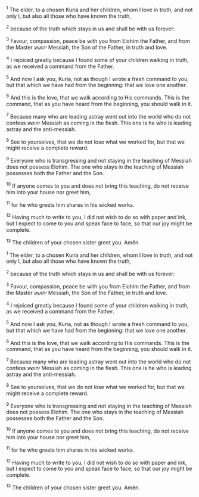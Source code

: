 <sup>1</sup> The elder, to a chosen Kuria and her children, whom I love in truth, and not only I, but also all those who have known the truth,

<sup>2</sup> because of the truth which stays in us and shall be with us forever:

<sup>3</sup> Favour, compassion, peace be with you from Elohim the Father, and from the Master יהושע Messiah, the Son of the Father, in truth and love.

<sup>4</sup> I rejoiced greatly because I found some of your children walking in truth, as we received a command from the Father.

<sup>5</sup> And now I ask you, Kuria, not as though I wrote a fresh command to you, but that which we have had from the beginning: that we love one another.

<sup>6</sup> And this is the love, that we walk according to His commands. This is the command, that as you have heard from the beginning, you should walk in it.

<sup>7</sup> Because many who are leading astray went out into the world who do not confess יהושע Messiah as coming in the flesh. This one is he who is leading astray and the anti-messiah.

<sup>8</sup> See to yourselves, that we do not lose what we worked for, but that we might receive a complete reward.

<sup>9</sup> Everyone who is transgressing and not staying in the teaching of Messiah does not possess Elohim. The one who stays in the teaching of Messiah possesses both the Father and the Son.

<sup>10</sup> If anyone comes to you and does not bring this teaching, do not receive him into your house nor greet him,

<sup>11</sup> for he who greets him shares in his wicked works.

<sup>12</sup> Having much to write to you, I did not wish to do so with paper and ink, but I expect to come to you and speak face to face, so that our joy might be complete.

<sup>13</sup> The children of your chosen sister greet you. Amĕn.

<sup>1</sup> The elder, to a chosen Kuria and her children, whom I love in truth, and not only I, but also all those who have known the truth,

<sup>2</sup> because of the truth which stays in us and shall be with us forever:

<sup>3</sup> Favour, compassion, peace be with you from Elohim the Father, and from the Master יהושע Messiah, the Son of the Father, in truth and love.

<sup>4</sup> I rejoiced greatly because I found some of your children walking in truth, as we received a command from the Father.

<sup>5</sup> And now I ask you, Kuria, not as though I wrote a fresh command to you, but that which we have had from the beginning: that we love one another.

<sup>6</sup> And this is the love, that we walk according to His commands. This is the command, that as you have heard from the beginning, you should walk in it.

<sup>7</sup> Because many who are leading astray went out into the world who do not confess יהושע Messiah as coming in the flesh. This one is he who is leading astray and the anti-messiah.

<sup>8</sup> See to yourselves, that we do not lose what we worked for, but that we might receive a complete reward.

<sup>9</sup> Everyone who is transgressing and not staying in the teaching of Messiah does not possess Elohim. The one who stays in the teaching of Messiah possesses both the Father and the Son.

<sup>10</sup> If anyone comes to you and does not bring this teaching, do not receive him into your house nor greet him,

<sup>11</sup> for he who greets him shares in his wicked works.

<sup>12</sup> Having much to write to you, I did not wish to do so with paper and ink, but I expect to come to you and speak face to face, so that our joy might be complete.

<sup>13</sup> The children of your chosen sister greet you. Amĕn.

